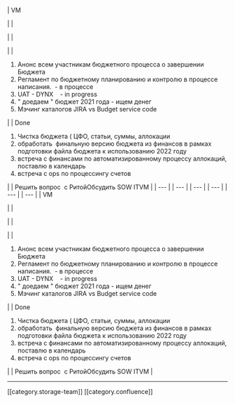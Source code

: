 





| VM

 | 
| 

 | 
|  

 | 
|  


1. Анонс всем участникам бюджетного процесса о завершении Бюджета
1. Регламент по бюджетному планированию и контролю в процессе написания.  - в процессе
1. UAT - DYNX    - in progress
1. " доедаем " бюджет 2021 года - ищем денег
1. Мэчинг каталогов JIRA vs Budget service code

 | 
| Done
1. Чистка бюджета ( ЦФО, статьи, суммы, аллокации
1. обработать  финальную версию бюджета из финансов в рамках  подготовки файла бюджета к использованию 2022 году
1. встреча с финансами по автоматизированному процессу аллокаций, поставлю в календарь
1. встреча с ops по процессингу счетов

 | 
| Решить вопрос  с РитойОбсудить SOW ITVM | 
|  --- | 
|  --- | 
|  --- | 
|  --- | 
|  --- | 
|  --- | 
| VM

 | 
| 

 | 
|  

 | 
|  


1. Анонс всем участникам бюджетного процесса о завершении Бюджета
1. Регламент по бюджетному планированию и контролю в процессе написания.  - в процессе
1. UAT - DYNX    - in progress
1. " доедаем " бюджет 2021 года - ищем денег
1. Мэчинг каталогов JIRA vs Budget service code

 | 
| Done
1. Чистка бюджета ( ЦФО, статьи, суммы, аллокации
1. обработать  финальную версию бюджета из финансов в рамках  подготовки файла бюджета к использованию 2022 году
1. встреча с финансами по автоматизированному процессу аллокаций, поставлю в календарь
1. встреча с ops по процессингу счетов

 | 
| Решить вопрос  с РитойОбсудить SOW ITVM | 







*****

[[category.storage-team]] 
[[category.confluence]] 
